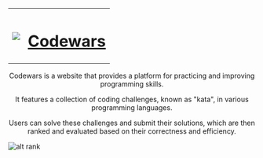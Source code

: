 <table align="center">
  <tbody>
    <tr>
      <td>
        <p></p>
        <pre><img src="https://avatars.githubusercontent.com/u/5387632?s=100"></pre>
      </td>
      <td><h1><a href="https://www.codewars.com/">Codewars</a></h1></td>
    </tr>
  </tbody>
</table>

<div align="center">
<p align="center">Codewars is a website that provides a platform for practicing and improving programming skills.</p>

<p align="center">It features a collection of coding challenges, known as "kata", in various programming languages.</p>

<p align="center">Users can solve these challenges and submit their solutions, which are then ranked and evaluated based on their correctness and efficiency.</p>
</div>

![alt rank](https://www.codewars.com/users/ColletCodes/badges/large)